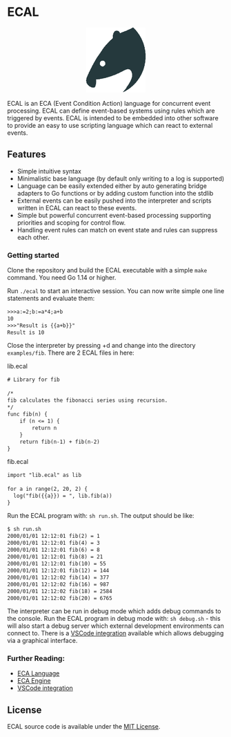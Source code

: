 ECAL
====

<p align="center">
  <img height="150px" style="height:150px;" src="ecal-support/images/logo.png">
</p>

ECAL is an ECA (Event Condition Action) language for concurrent event processing. ECAL can define event-based systems using rules which are triggered by events. ECAL is intended to be embedded into other software to provide an easy to use scripting language which can react to external events.

Features
--------
- Simple intuitive syntax
- Minimalistic base language (by default only writing to a log is supported)
- Language can be easily extended either by auto generating bridge adapters to Go functions or by adding custom function into the stdlib
- External events can be easily pushed into the interpreter and scripts written in ECAL can react to these events.
- Simple but powerful concurrent event-based processing supporting priorities and scoping for control flow.
- Handling event rules can match on event state and rules can suppress each other.

### Getting started

Clone the repository and build the ECAL executable with a simple `make` command. You need Go 1.14 or higher.

Run `./ecal` to start an interactive session. You can now write simple one line statements and evaluate them:

```
>>>a:=2;b:=a*4;a+b
10
>>>"Result is {{a+b}}"
Result is 10
```

Close the interpreter by pressing <ctrl>+d and change into the directory `examples/fib`.
There are 2 ECAL files in here:

lib.ecal
```
# Library for fib

/*
fib calculates the fibonacci series using recursion.
*/
func fib(n) {
    if (n <= 1) {
        return n
    }
    return fib(n-1) + fib(n-2)
}
```

fib.ecal
```
import "lib.ecal" as lib

for a in range(2, 20, 2) {
  log("fib({{a}}) = ", lib.fib(a))
}
```

Run the ECAL program with: `sh run.sh`. The output should be like:
```
$ sh run.sh
2000/01/01 12:12:01 fib(2) = 1
2000/01/01 12:12:01 fib(4) = 3
2000/01/01 12:12:01 fib(6) = 8
2000/01/01 12:12:01 fib(8) = 21
2000/01/01 12:12:01 fib(10) = 55
2000/01/01 12:12:01 fib(12) = 144
2000/01/01 12:12:02 fib(14) = 377
2000/01/01 12:12:02 fib(16) = 987
2000/01/01 12:12:02 fib(18) = 2584
2000/01/01 12:12:02 fib(20) = 6765
```

The interpreter can be run in debug mode which adds debug commands to the console. Run the ECAL program in debug mode with: `sh debug.sh` - this will also start a debug server which external development environments can connect to. There is a [VSCode integration](ecal-support/README.md) available which allows debugging via a graphical interface.

### Further Reading:

- [ECA Language](ecal.md)
- [ECA Engine](engine.md)
- [VSCode integration](ecal-support/README.md)

License
-------
ECAL source code is available under the [MIT License](/LICENSE).
